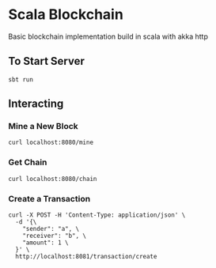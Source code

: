 # Scala Blockchain
Basic blockchain implementation build in scala with akka http
## To Start Server
```$xslt
sbt run
```
## Interacting
### Mine a New Block
```$xslt
curl localhost:8080/mine
```
### Get Chain
```$xslt
curl localhost:8080/chain
```
### Create a Transaction
```$xslt
curl -X POST -H 'Content-Type: application/json' \
  -d '{\
    "sender": "a", \
    "receiver": "b", \
    "amount": 1 \
  }' \
  http://localhost:8081/transaction/create
```
